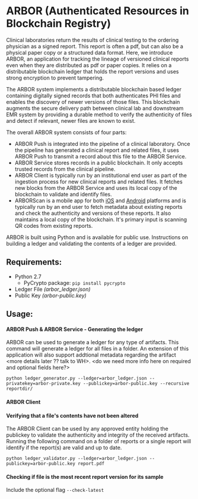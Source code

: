 # ARBOR (Authenticated Resources in Blockchain Registry)

Clinical laboratories return the results of clinical testing to the ordering physician as a signed report. This report is often a pdf, but can also be a physical paper copy or a structured data format. Here, we introduce ARBOR, an application for tracking the lineage of versioned clinical reports even when they are distributed as pdf or paper copies. It relies on a distributable blockchain ledger that holds the report versions and uses strong encryption to prevent tampering.

The ARBOR system implements a distributable blockchain based ledger containing  digitally signed records that both authenticates PHI files and enables the discovery of newer versions of those files. This blockchain augments the secure delivery path between clinical lab and downstream EMR system by providing a durable method to verify the authenticity of files and detect if relevant, newer files are known to exist. <Reference to paper>

The overall ARBOR system consists of four parts:
- ARBOR Push is integrated into the pipeline of a clinical laboratory. Once the pipeline has generated a clinical report and related files, it uses ARBOR Push to transmit a record about this file to the ARBOR Service.
- ARBOR Service stores records in a public blockchain. It only accepts trusted records from the clinical pipeline.
- ARBOR Client is typically run by an institutional end user as part of the ingestion process for new clinical reports and related files. It fetches new blocks from the ARBOR Service and uses its local copy of the blockchain to validate and identify files.
- ARBORScan  is a mobile app for both <a href='https://goo.gl/QZXpqg' target="_blank" rel="noopener noreferrer">iOS</a> and <a href='https://goo.gl/cLdKB8' target="_blank" rel="noopener noreferrer">Android</a> platforms and is typically run by an end user to fetch metadata about existing reports and check the authenticity and versions of these reports. It also maintains a local copy of the blockchain. It's primary input is scanning QR codes from existing reports. 

ARBOR is built using Python and is available for public use. Instructions on  building a ledger and validating the contents of a ledger are provided. 

## Requirements:
- Python 2.7
  - PyCrypto package: `pip install pycrypto` 
- Ledger File *(arbor_ledger.json)*
- Public Key *(arbor-public.key)*

## Usage:

#### ARBOR Push & ARBOR Service - Generating the ledger 
ARBOR can be used to generate a ledger for any type of artifacts. This command will generate a ledger for all files in a folder. An extension of this application will also support addtional metadata regarding the artifact <more details later ?? talk to WH>. 
<do we need more info here on required and optional fields here?>

`python ledger_generator.py --ledger=arbor_ledger.json --privatekey=arbor-private.key --publickey=arbor-public.key --recursive reportdir/`

#### ARBOR Client
#### Verifying that a file's contents have not been altered  
The ARBOR Client can be used by any approved entity holding the publickey to validate the authenticity and integrity of the received artifacts. Running the following command on a folder of reports or a single report will identify if the report(s) are valid and up to date.

`python ledger_validator.py --ledger=arbor_ledger.json --publickey=arbor-public.key report.pdf`

#### Checking if file is the most recent report version for its sample
Include the optional flag `--check-latest`
